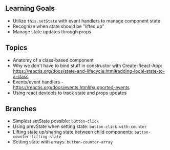 ## Learning Goals
* Utilize `this.setState` with event handlers to manage component state 
* Recognize when state should be "lifted up"
* Manage state updates through props

## Topics
* Anatomy of a class-based component 
* Why we don't have to bind stuff in constructor with Create-React-App: https://reactjs.org/docs/state-and-lifecycle.html#adding-local-state-to-a-class 
* Events/event handlers - https://reactjs.org/docs/events.html#supported-events 
* Using react devtools to track state and props updates 


## Branches
* Simplest setState possible: `button-click`
* Using prevState when setting state: `button-click-with-counter`
* Lifting state up/sharing state between child components: `button-counter-lifting-state`
* Setting state with arrays: `button-counter-array`